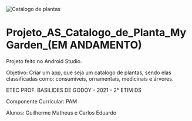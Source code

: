 ![Catálogo de plantas](https://user-images.githubusercontent.com/82534464/134055642-f1bb8557-bde5-4eb0-88d6-df7210d8d6b7.png)
# Projeto_AS_Catalogo_de_Planta_MyGarden_(EM ANDAMENTO)
Projeto feito no Android Studio. 

Objetivo: Criar um app, que seja um catalogo de plantas, sendo elas classificadas como: consumíveis, ornamentais, medicinais e árvores.

ETEC PROF. BASILIDES DE GODOY - 2021 - 2° ETIM DS

Componente Curricular: PAM

Alunos: Guilherme Matheus e Carlos Eduardo
